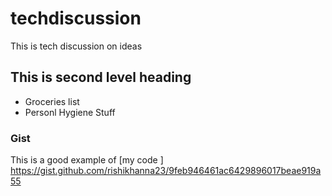 # techdiscussion
This is tech discussion on ideas
## This is second level heading

* Groceries list
* Personl Hygiene Stuff

### Gist 

This  is a good example of [my code ] https://gist.github.com/rishikhanna23/9feb946461ac6429896017beae919a55


